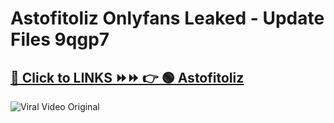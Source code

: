 
 # Astofitoliz Onlyfans Leaked - Update Files 9qgp7

## <h2><a href="https://clipsfans.com/Astofitoliz&ref=git">🔗 Click to LINKS ⏩⏩ 👉 🟢 Astofitoliz </a></h2>

<a href="https://clipsfans.com/Astofitoliz&ref=git" rel="nofollow" data-target="animated-image.originalLink"><img src="https://i.ibb.co.com/xMMVF88/686577567.gif" alt="Viral Video Original" style="max-width: 100%; display: inline-block;" data-target="animated-image.originalImage"></a>


